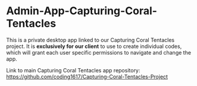 # Admin-App-Capturing-Coral-Tentacles

This is a private desktop app linked to our Capturing Coral Tentacles project. It is **exclusively for our client** to use to create individual codes, which will grant each user specific permissions to navigate and change the app.

Link to main Capturing Coral Tentacles app repository: https://github.com/coding1617/Capturing-Coral-Tentacles-Project
